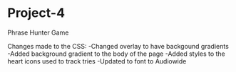 # Project-4
 Phrase Hunter Game

 Changes made to the CSS:
    -Changed overlay to have backgound gradients
    -Added background gradient to the body of the page
    -Added styles to the heart icons used to track tries
    -Updated to font to Audiowide

